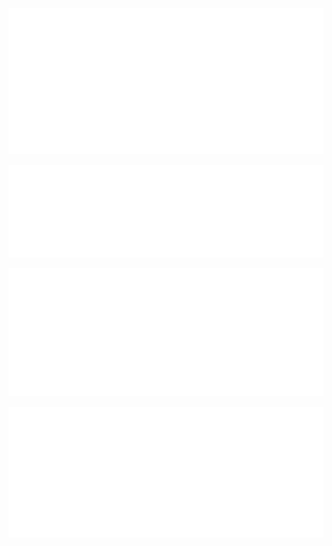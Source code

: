 
![Classic GitHub Metrics](metrics.classic.svg)

![Programming Languages In-depth](metrics.plugin.languages.indepth.svg)

![GitHub Activity](metrics.plugin.activity.svg)

![Activity Calendar Full Year](metrics.plugin.isocalendar.fullyear.svg)